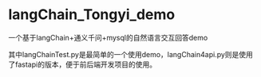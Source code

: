 # langChain_Tongyi_demo
一个基于langChain+通义千问+mysql的自然语言交互回答demo

其中langChainTest.py是最简单的一个使用demo，langChain4api.py则是使用了fastapi的版本，便于前后端开发项目的使用。
